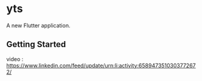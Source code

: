 # yts

A new Flutter application.

## Getting Started

video : https://www.linkedin.com/feed/update/urn:li:activity:6589473510303772672/
